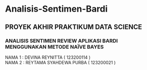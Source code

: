 # Analisis-Sentimen-Bardi

<h2>PROYEK AKHIR PRAKTIKUM DATA SCIENCE</h2>
<h3>ANALISIS SENTIMEN REVIEW APLIKASI BARDI MENGGUNAKAN METODE NAÏVE BAYES </h3>
NAMA 1 : DEVINA REYNITTA ( 123200114 ) <br>
NAMA 2 : REYTAMA SYAHDEWA PURBA ( 123200021 )
